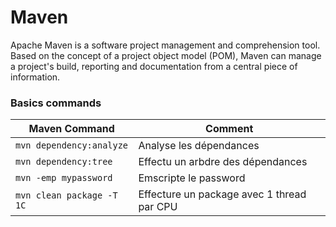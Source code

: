 # Maven

Apache Maven is a software project management and comprehension tool. Based on the concept of a project object model (POM), Maven can manage a project's build, reporting and documentation from a central piece of information.

### Basics commands

| Maven Command | Comment |
| --- | --- |
| `mvn dependency:analyze` | Analyse les dépendances |
| `mvn dependency:tree`   | Effectu un arbdre des dépendances |
| `mvn -emp mypassword` | Emscripte le password |
| `mvn clean package -T 1C` | Effecture un package avec 1 thread par CPU |

